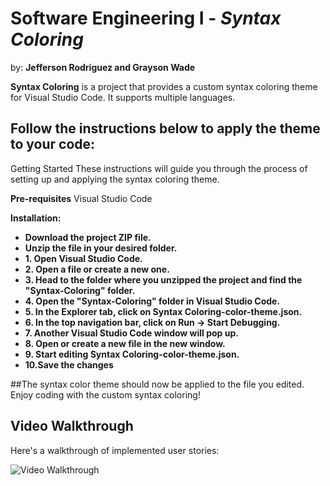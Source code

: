 # Software Engineering I - *Syntax Coloring*

by: **Jefferson Rodriguez and Grayson Wade**

**Syntax Coloring** is a project that provides a custom syntax coloring theme for Visual Studio Code. It supports multiple languages.

## Follow the instructions below to apply the theme to your code:

Getting Started These instructions will guide you through the process of setting up and applying the syntax coloring theme.

**Pre-requisites**
Visual Studio Code

**Installation:**

-  **Download the project ZIP file.**
-  **Unzip the file in your desired folder.**
-  **1. Open Visual Studio Code.**
-  **2. Open a file or create a new one.**
-  **3. Head to the folder where you unzipped the project and find the "Syntax-Coloring" folder.**
-  **4. Open the "Syntax-Coloring" folder in Visual Studio Code.**
-  **5. In the Explorer tab, click on Syntax Coloring-color-theme.json.**
-  **6. In the top navigation bar, click on Run -> Start Debugging.**
-  **7. Another Visual Studio Code window will pop up.**
-  **8. Open or create a new file in the new window.**
-  **9. Start editing Syntax Coloring-color-theme.json.**
-  **10.Save the changes**

##The syntax color theme should now be applied to the file you edited. Enjoy coding with the custom syntax coloring!

## Video Walkthrough

Here's a walkthrough of implemented user stories:

<img src='/Walkthrough.gif' title='Video Walkthrough' width='' alt='Video Walkthrough' />

